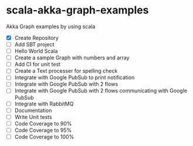 # scala-akka-graph-examples
Akka Graph examples by using scala

- [x] Create Repository
- [ ] Add SBT project
- [ ] Hello World Scala
- [ ] Create a sample Graph with numbers and array
- [ ] Add CI for unit test
- [ ] Create a Text processer for spelling check
- [ ] Integrate with Google PubSub to print notification
- [ ] Integrate with Google PubSub with 2 flows
- [ ] Integrate with Google PubSub with 2 flows communicating with Google PubSub
- [ ] Integrate with RabbitMQ
- [ ] Documentation
- [ ] Write Unit tests
- [ ] Code Coverage to 90%
- [ ] Code Coverage to 95%
- [ ] Code Coverage to 100%
